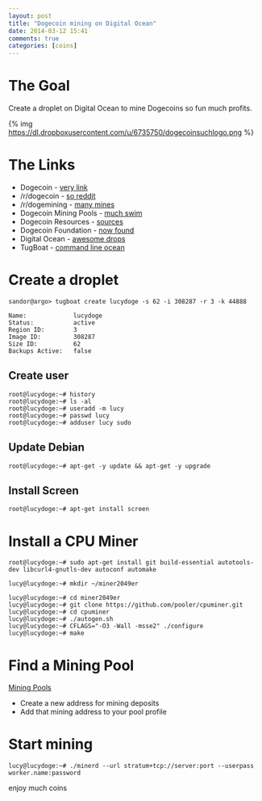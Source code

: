 ```yaml
---
layout: post
title: "Dogecoin mining on Digital Ocean"
date: 2014-03-12 15:41
comments: true
categories: [coins]
---
```


# The Goal

Create a droplet on Digital Ocean to mine Dogecoins so fun much profits.

{% img https://dl.dropboxusercontent.com/u/6735750/dogecoinsuchlogo.png %}

<!-- more -->

# The Links

 - Dogecoin - [very link](http://dogecoin.com/)
 - /r/dogecoin - [so reddit](http://www.reddit.com/r/dogecoin)
 - /r/dogemining - [many mines](http://www.reddit.com/r/dogemining)
 - Dogecoin Mining Pools - [much swim](http://www.doktorrf.com/dogecoin/pools.html)
 - Dogecoin Resources - [sources](https://github.com/ummjackson/dogecoin-resources)
 - Dogecoin Foundation - [now found](http://foundation.dogecoin.com/)
 - Digital Ocean - [awesome drops](https://www.digitalocean.com)
 - TugBoat - [command line ocean](https://www.digitalocean.com/community/articles/how-to-use-tugboat-to-manage-digitalocean-droplets-from-a-terminal) 
 
 
 
# Create a droplet

```
sandor@argo> tugboat create lucydoge -s 62 -i 308287 -r 3 -k 44888
```


```
Name:             lucydoge
Status:           active
Region ID:        3
Image ID:         308287
Size ID:          62
Backups Active:   false

```

## Create user

```
root@lucydoge:~# history
root@lucydoge:~# ls -al
root@lucydoge:~# useradd -m lucy
root@lucydoge:~# passwd lucy
root@lucydoge:~# adduser lucy sudo
```

 
## Update Debian

```
root@lucydoge:~# apt-get -y update && apt-get -y upgrade
```

## Install Screen

```
root@lucydoge:~# apt-get install screen
```

# Install a CPU Miner

```
root@lucydoge:~# sudo apt-get install git build-essential autotools-dev libcurl4-gnutls-dev autoconf automake
```

```
lucy@lucydoge:~# mkdir ~/miner2049er
```

```
lucy@lucydoge:~# cd miner2049er
lucy@lucydoge:~# git clone https://github.com/pooler/cpuminer.git
lucy@lucydoge:~# cd cpuminer 
lucy@lucydoge:~# ./autogen.sh 
lucy@lucydoge:~# CFLAGS="-O3 -Wall -msse2" ./configure
lucy@lucydoge:~# make
```

# Find a Mining Pool

[Mining Pools](http://www.doktorrf.com/dogecoin/pools.html)

 - Create a new address for mining deposits
 - Add that mining address to your pool profile
 
 
# Start mining

```
lucy@lucydoge:~# ./minerd --url stratum+tcp://server:port --userpass worker.name:password
```

enjoy much coins
 
